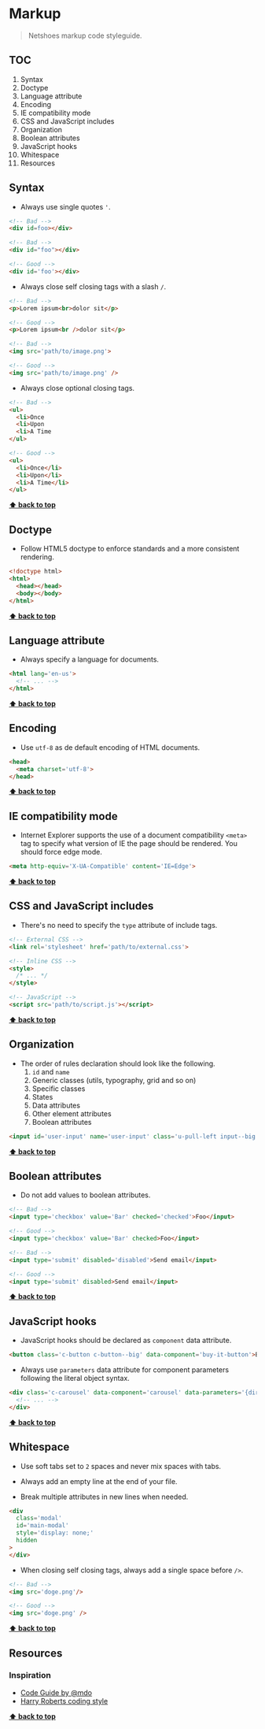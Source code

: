 # Markup

> Netshoes markup code styleguide.

## TOC

1. Syntax
1. Doctype
2. Language attribute
4. Encoding
3. IE compatibility mode
5. CSS and JavaScript includes
6. Organization
7. Boolean attributes
9. JavaScript hooks
8. Whitespace
8. Resources

## Syntax

* Always use single quotes `'`.

```html
<!-- Bad -->
<div id=foo></div>

<!-- Bad -->
<div id="foo"></div>

<!-- Good -->
<div id='foo'></div>
```

* Always close self closing tags with a slash `/`.

```html
<!-- Bad -->
<p>Lorem ipsum<br>dolor sit</p>

<!-- Good -->
<p>Lorem ipsum<br />dolor sit</p>

<!-- Bad -->
<img src='path/to/image.png'>

<!-- Good -->
<img src='path/to/image.png' />
```

* Always close optional closing tags.

```html
<!-- Bad -->
<ul>
  <li>Once
  <li>Upon
  <li>A Time
</ul>

<!-- Good -->
<ul>
  <li>Once</li>
  <li>Upon</li>
  <li>A Time</li>
</ul>
```

**[⬆ back to top](#toc)**

## Doctype

* Follow HTML5 doctype to enforce standards and a more consistent rendering.

```html
<!doctype html>
<html>
  <head></head>
  <body></body>
</html>
```

**[⬆ back to top](#toc)**

## Language attribute

* Always specify a language for documents.

```html
<html lang='en-us'>
  <!-- ... -->
</html>
```

**[⬆ back to top](#toc)**

## Encoding

* Use `utf-8` as de default encoding of HTML documents.

```html
<head>
  <meta charset='utf-8'>
</head>
```

**[⬆ back to top](#toc)**

## IE compatibility mode

* Internet Explorer supports the use of a document compatibility `<meta>` tag to specify what version of IE the page should be rendered. You should force edge mode.

```html
<meta http-equiv='X-UA-Compatible' content='IE=Edge'>
```

**[⬆ back to top](#toc)**

## CSS and JavaScript includes

* There's no need to specify the `type` attribute of include tags.

```html
<!-- External CSS -->
<link rel='stylesheet' href='path/to/external.css'>

<!-- Inline CSS -->
<style>
  /* ... */
</style>

<!-- JavaScript -->
<script src='path/to/script.js'></script>
```

**[⬆ back to top](#toc)**

## Organization

* The order of rules declaration should look like the following.
  1. `id` and `name`
  2. Generic classes (utils, typography, grid and so on)
  3. Specific classes
  4. States
  5. Data attributes
  6. Other element attributes
  7. Boolean attributes

```html
<input id='user-input' name='user-input' class='u-pull-left input--big is-disabled' data-component='input-text' data-parameters='{value: 42}' type='text' disabled />
```

**[⬆ back to top](#toc)**

## Boolean attributes

* Do not add values to boolean attributes.

```html
<!-- Bad -->
<input type='checkbox' value='Bar' checked='checked'>Foo</input>

<!-- Good -->
<input type='checkbox' value='Bar' checked>Foo</input>

<!-- Bad -->
<input type='submit' disabled='disabled'>Send email</input>

<!-- Good -->
<input type='submit' disabled>Send email</input>
```

**[⬆ back to top](#toc)**

## JavaScript hooks

* JavaScript hooks should be declared as `component` data attribute.

```html
<button class='c-button c-button--big' data-component='buy-it-button'>Buy it</button>
```

* Always use `parameters` data attribute for component parameters following the literal object syntax.

```html
<div class='c-carousel' data-component='carousel' data-parameters='{direction: "left-to-right", speed: 2.5, easing: "easeOutExpo"}'>
  <!-- ... -->
</div>
```

**[⬆ back to top](#toc)**

## Whitespace

* Use soft tabs set to `2` spaces and never mix spaces with tabs.

* Always add an empty line at the end of your file.

* Break multiple attributes in new lines when needed.

```html
<div
  class='modal'
  id='main-modal'
  style='display: none;'
  hidden
>
</div>
```

* When closing self closing tags, always add a single space before `/>`.

```html
<!-- Bad -->
<img src='doge.png'/>

<!-- Good -->
<img src='doge.png' />
```

**[⬆ back to top](#toc)**

## Resources

### Inspiration

* [Code Guide by @mdo](http://codeguide.co)
* [Harry Roberts coding style](http://csswizardry.com/2012/04/my-html-css-coding-style)

**[⬆ back to top](#toc)**
